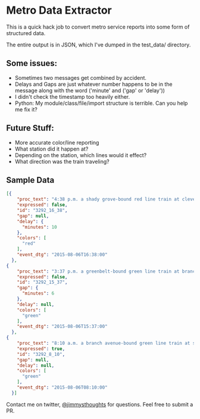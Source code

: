 Metro Data Extractor
====================

This is a quick hack job to convert metro service reports into some form of structured data.  

The entire output is in JSON, which I've dumped in the test_data/ directory.
 
Some issues:
------------
- Sometimes two messages get combined by accident.
- Delays and Gaps are just whatever number happens to be in the message along with the word ('minute' and ('gap' or 'delay'))
- I didn't check the timestamp too heavily either.
- Python: My module/class/file/import structure is terrible.  Can you help me fix it?

Future Stuff:
-------------
- More accurate color/line reporting
- What station did it happen at?
- Depending on the station, which lines would it effect?
- What direction was the train traveling?


Sample Data
-----------
```json
[{
    "proc_text": "4:38 p.m. a shady grove-bound red line train at cleveland park was offloaded due to a door problem. passengers experienced a 10-minute delay.",
    "expressed": false,
    "id": "3292_16_38",
    "gap": null,
    "delay": {
      "minutes": 10
    },
    "colors": [
      "red"
    ],
    "event_dtg": "2015-08-06T16:38:00"
  },
{
    "proc_text": "3:37 p.m. a greenbelt-bound green line train at branch avenue did not operate, resulting in a 6-minute gap in service.",
    "expressed": false,
    "id": "3292_15_37",
    "gap": {
      "minutes": 6
    },
    "delay": null,
    "colors": [
      "green"
    ],
    "event_dtg": "2015-08-06T15:37:00"
  },
{
    "proc_text": "8:10 a.m. a branch avenue-bound green line train at suitland was expressed for schedule adherence/improved train spacing.",
    "expressed": true,
    "id": "3292_8_10",
    "gap": null,
    "delay": null,
    "colors": [
      "green"
    ],
    "event_dtg": "2015-08-06T08:10:00"
  }]
```

Contact me on twitter, [@jimmysthoughts](https://twitter.com/jimmysthoughts) for questions.
Feel free to submit a PR.

